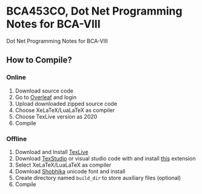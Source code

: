 # BCA453CO, Dot Net Programming Notes for BCA-VIII

Dot Net Programming Notes for BCA-VIII

## How to Compile?

### Online
1. Download source code
2. Go to [Overleaf](https://www.overleaf.com/) and login
3. Upload downloaded zipped source code
4. Choose XeLaTeX/LuaLaTeX as compiler
5. Choose TexLive version as 2020
6. Compile


### Offline
1. Download and Install [TexLive](https://www.tug.org/texlive/) 
2. Download [TexStudio](https://www.texstudio.org/) or visual studio code with and install [this](https://marketplace.visualstudio.com/items?itemName=James-Yu.latex-workshop) extension
3. Select XeLaTeX/LuaLaTeX as compiler
4. Download [Shobhika](https://ctan.org/texarchive/fonts/shobhika) unicode font and install
5. Create directory named `build_dir` to store auxiliary files (optional)
6. Compile


 
